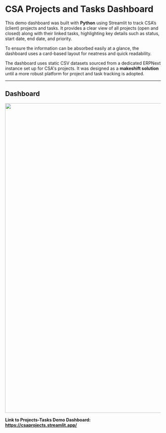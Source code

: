 # CSA Projects and Tasks Dashboard

This demo dashboard was built with **Python** using Streamlit to track CSA’s (client) projects and tasks. It provides a clear view of all projects (open and closed) along with their linked tasks, highlighting key details such as status, start date, end date, and priority.

To ensure the information can be absorbed easily at a glance, the dashboard uses a card-based layout for neatness and quick readability.

The dashboard uses static CSV datasets sourced from a dedicated ERPNext instance set up for CSA's projects. It was designed as a **makeshift solution** until a more robust platform for project and task tracking is adopted.

---

## Dashboard

<img src="https://github.com/architkannan/csaprojects/blob/main/Project-Tasks%20Dashboard.gif?raw=true" width="1000" height="auto" />

**Link to Projects-Tasks Demo Dashboard: https://csaprojects.streamlit.app/**

